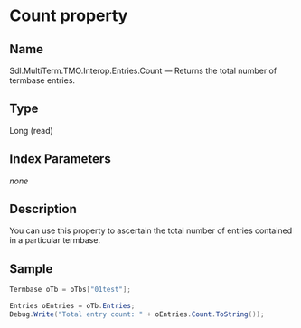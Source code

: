 
# Count property

## Name

Sdl.MultiTerm.TMO.Interop.Entries.Count —          Returns the total number of termbase entries.

## Type

Long
(read)


## Index Parameters
*none*


## Description

You can use this property to ascertain the total number of entries contained in a particular termbase.


## Sample

```cs
Termbase oTb = oTbs["01test"];

Entries oEntries = oTb.Entries;
Debug.Write("Total entry count: " + oEntries.Count.ToString());
```


